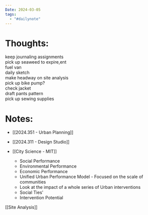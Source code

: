 ```yaml
---
Date: 2024-03-05
tags:
  - "#dailynote"
---
```



# Thoughts:
keep journaling assignments  
pick up seaweed to expire,ent  
fuel van  
daily sketch  
make headway on site analysis  
pick up bike pump?  
check jacket  
draft pants pattern  
pick up sewing supplies


# Notes:

- [[2024.351 - Urban Planning]]
- [[2024.311 - Design Studio]]

- [[City Science - MIT]]
	- Social Performance
	- Environmental Performance
	- Economic Performance
	- Unified Urban Performance Model - Focused on the scale of communities
	- Look at the impact of a whole series of Urban interventions
	- Social Ties'
	- Intervention Potential


[[Site Analysis]]